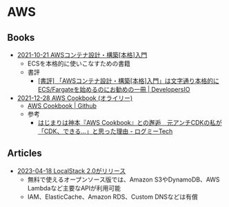 # AWS

## Books

- [2021-10-21 AWSコンテナ設計・構築[本格]入門](https://www.amazon.co.jp/dp/4815607656)
  - ECSを本格的に使いこなすための書籍
  - 書評
    - [[書評] 「AWSコンテナ設計・構築[本格]入門」は文字通り本格的にECS/Fargateを始めるのにお勧めの一冊 | DevelopersIO](https://dev.classmethod.jp/articles/bookreview-introduction-guide-aws-container-design-and-construction/)
- [2021-12-28 AWS Cookbook (オライリー)](https://www.amazon.co.jp/dp/1492092606)
  - [AWS Cookbook | Github](https://github.com/AWSCookbook)
  - 参考
    - [はじまりは神本『AWS Cookbook』との邂逅　元アンチCDKの私が「CDK、できる…」と思った理由 - ログミーTech](https://logmi.jp/tech/articles/326643)

## Articles

- [2023-04-18 LocalStack 2.0がリリース](https://www.publickey1.jp/blog/23/awslocalstack_20.html)
  - 無料で使えるオープンソース版では、Amazon S3やDynamoDB、AWS Lambdaなど主要なAPIが利用可能
  - IAM、ElasticCache、Amazon RDS、Custom DNSなどは有償
